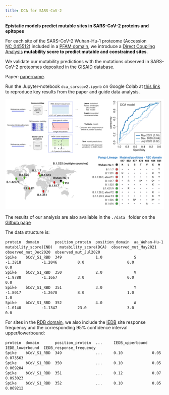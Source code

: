 ```yaml
---
title: DCA for SARS-CoV-2 
---
```


**Epistatic models predict mutable sites in SARS-CoV-2 proteins and epitopes**

For each site of the SARS-CoV-2 Wuhan-Hu-1 proteome (Accession [NC_045512](https://www.genome.jp/dbget-bin/www_bget?refseq:NC_045512)) included in a [PFAM domain](http://pfam.xfam.org/), we introduce a  [Direct Coupling Analysis](https://en.wikipedia.org/wiki/Direct_coupling_analysis) **mutability score to predict mutable and constrained sites**.

We validate our mutability predictions with the mutations observed in SARS-CoV-2 proteomes deposited in the [GISAID](https://www.gisaid.org/) database.

Paper: [papername](link_to_paper).

Run the Jupyter-notebook ```dca_sarscov2.ipynb``` on Google Colab at [this link](https://colab.research.google.com/github/GiancarloCroce/DCA_SARS-CoV-2/blob/main/dca_sarscov2.ipynb)  to reproduce key results from the paper and guide data analysis.

![](pipeline2.png)

The results of our analysis are also available in the ```./data ``` folder on the [Github page](https://github.com/GiancarloCroce/DCA_SARS-CoV-2/)

The data structure is:
```
protein  domain	      position_protein  position_domain  aa_Wuhan-Hu-1  mutability_score(IND) 	mutability_score(DCA)  observed_mut_May2021  observed_mut_Dec2020  observed_mut_Jul2020
Spike  	 bCoV_S1_RBD  349               1.0              S              -1.3818			-1.2046			0.0                   0.0                   0.0
Spike  	 bCoV_S1_RBD  350               2.0              V              -1.9788			-1.1667			3.0                   0.0                   0.0
Spike  	 bCoV_S1_RBD  351               3.0              Y              -1.8017			-1.2678			8.0                   1.0                   1.0
Spike    bCoV_S1_RBD  352               4.0              A              -1.0140			-1.1347			23.0                  3.0                   0.0
```

For sites in the [RDB domain](http://pfam.xfam.org/family/bCoV_S1_RBD), we also include the [IEDB](https://www.iedb.org/) site response frequency and the corresponding 95% confidence interval upper/lowerbound:
```
protein  domain	      position_protein	... 	IEDB_upperbound  IEDB_lowerbound  IEDB_response_frequency
Spike  	 bCoV_S1_RBD  349             	... 	0.10             0.05             0.073563
Spike  	 bCoV_S1_RBD  350             	... 	0.10             0.05             0.069284
Spike  	 bCoV_S1_RBD  351             	... 	0.12             0.07             0.093023
Spike    bCoV_S1_RBD  352             	... 	0.10             0.05             0.069212
```


